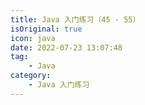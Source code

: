 ```yaml
---
title: Java 入门练习（45 - 55）
isOriginal: true
icon: java
date: 2022-07-23 13:07:48
tag:
    - Java
category:
    - Java 入门练习
---
```


